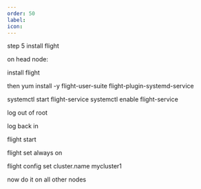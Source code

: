 ```yaml
---
order: 50
label: 
icon: 
---
```


step 5 install flight

on head node:

install flight


then
yum install -y flight-user-suite flight-plugin-systemd-service

systemctl start flight-service
systemctl enable flight-service

log out of root

log back in

flight start

flight set always on

flight config set cluster.name mycluster1



now do it on all other nodes

